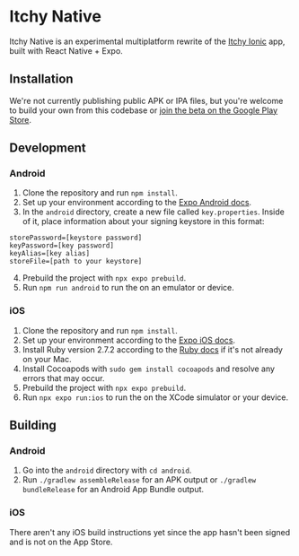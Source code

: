 # Itchy Native

Itchy Native is an experimental multiplatform rewrite of the [Itchy Ionic](https://github.com/scratch-client-4/itchy-ionic) app, built with React Native + Expo.

## Installation

We're not currently publishing public APK or IPA files, but you're welcome to build your own from this codebase or [join the beta on the Google Play Store](https://play.google.com/apps/testing/org.scratchclient4.itchy).

## Development

### Android

1. Clone the repository and run `npm install`.
2. Set up your environment according to the [Expo Android docs](https://docs.expo.dev/get-started/set-up-your-environment/?platform=android&device=simulated&mode=development-build&buildEnv=local).
3. In the `android` directory, create a new file called `key.properties`.  Inside of it, place information about your signing keystore in this format:
```
storePassword=[keystore password]
keyPassword=[key password]
keyAlias=[key alias]
storeFile=[path to your keystore]
```
4. Prebuild the project with `npx expo prebuild`.
5. Run `npm run android` to run the on an emulator or device.

### iOS

1. Clone the repository and run `npm install`.
2. Set up your environment according to the [Expo iOS docs](https://docs.expo.dev/get-started/set-up-your-environment/?platform=ios&device=simulated&mode=development-build&buildEnv=local).
3. Install Ruby version 2.7.2 according to the [Ruby docs](https://www.ruby-lang.org/en/documentation/installation/#rbenv) if it's not already on your Mac.
4. Install Cocoapods with `sudo gem install cocoapods` and resolve any errors that may occur.
5. Prebuild the project with `npx expo prebuild`.
6. Run `npx expo run:ios` to run the on the XCode simulator or your device.

## Building

### Android

1. Go into the `android` directory with `cd android`.
2. Run `./gradlew assembleRelease` for an APK output or `./gradlew bundleRelease` for an Android App Bundle output.

### iOS

There aren't any iOS build instructions yet since the app hasn't been signed and is not on the App Store.
